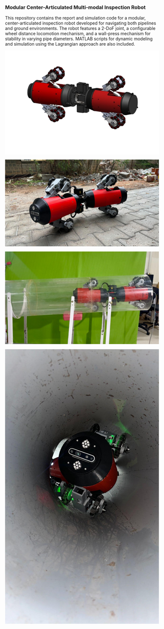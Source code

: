 ### Modular Center-Articulated Multi-modal Inspection Robot

This repository contains the report and simulation code for a modular, center-articulated inspection robot developed for navigating both pipelines and ground environments. The robot features a 2-DoF joint, a configurable wheel distance locomotion mechanism, and a wall-press mechanism for stability in varying pipe diameters. MATLAB scripts for dynamic modeling and simulation using the Lagrangian approach are also included.

![CAD Model of the Robot](images/robot.png)

![Operating on flat and uneven ground](images/uneven.jpg)

![Traversing a straight pipe with a 400 mm inner diameter](images/inpipe.png)

![Navigating a 90-degree bend section](images/bend.png)
